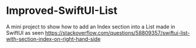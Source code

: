# Improved-SwiftUI-List

A mini project to show how to add an Index section into a List made in SwiftUI as seen https://stackoverflow.com/questions/58809357/swiftui-list-with-section-index-on-right-hand-side
